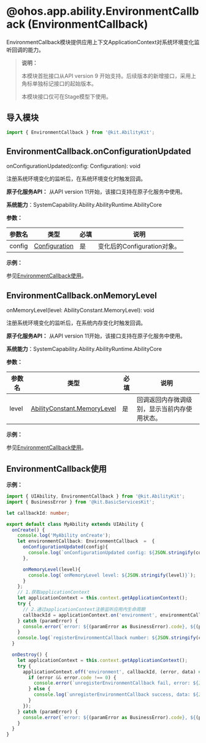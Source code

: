 # @ohos.app.ability.EnvironmentCallback (EnvironmentCallback)

EnvironmentCallback模块提供应用上下文ApplicationContext对系统环境变化监听回调的能力。

> **说明：**
> 
> 本模块首批接口从API version 9 开始支持。后续版本的新增接口，采用上角标单独标记接口的起始版本。
>
> 本模块接口仅可在Stage模型下使用。


## 导入模块

```ts
import { EnvironmentCallback } from '@kit.AbilityKit';
```


## EnvironmentCallback.onConfigurationUpdated

onConfigurationUpdated(config: Configuration): void

注册系统环境变化的监听后，在系统环境变化时触发回调。

**原子化服务API：** 从API version 11开始，该接口支持在原子化服务中使用。

**系统能力**：SystemCapability.Ability.AbilityRuntime.AbilityCore

**参数：**

  | 参数名 | 类型 | 必填 | 说明 | 
  | -------- | -------- | -------- | -------- |
  | config | [Configuration](js-apis-app-ability-configuration.md) | 是 | 变化后的Configuration对象。 |

**示例：**

参见[EnvironmentCallback使用](#environmentcallback使用)。

## EnvironmentCallback.onMemoryLevel

onMemoryLevel(level: AbilityConstant.MemoryLevel): void

注册系统环境变化的监听后，在系统内存变化时触发回调。

**原子化服务API：** 从API version 11开始，该接口支持在原子化服务中使用。

**系统能力**：SystemCapability.Ability.AbilityRuntime.AbilityCore

**参数：**

  | 参数名 | 类型 | 必填 | 说明 | 
  | -------- | -------- | -------- | -------- |
  | level | [AbilityConstant.MemoryLevel](js-apis-app-ability-abilityConstant.md#memorylevel) | 是 | 回调返回内存微调级别，显示当前内存使用状态。|

**示例：**

参见[EnvironmentCallback使用](#environmentcallback使用)。

## EnvironmentCallback使用

**示例：**

```ts
import { UIAbility, EnvironmentCallback } from '@kit.AbilityKit';
import { BusinessError } from '@kit.BasicServicesKit';

let callbackId: number;

export default class MyAbility extends UIAbility {
  onCreate() {
    console.log('MyAbility onCreate');
    let environmentCallback: EnvironmentCallback  =  {
      onConfigurationUpdated(config){
        console.log(`onConfigurationUpdated config: ${JSON.stringify(config)}`);
      },

      onMemoryLevel(level){
        console.log(`onMemoryLevel level: ${JSON.stringify(level)}`);
      }
    };
    // 1.获取applicationContext
    let applicationContext = this.context.getApplicationContext();
    try {
      // 2.通过applicationContext注册监听应用内生命周期
      callbackId = applicationContext.on('environment', environmentCallback);
    } catch (paramError) {
      console.error(`error: ${(paramError as BusinessError).code}, ${(paramError as BusinessError).message}`);
    }
    console.log(`registerEnvironmentCallback number: ${JSON.stringify(callbackId)}`);
  }

  onDestroy() {
    let applicationContext = this.context.getApplicationContext();
    try {
      applicationContext.off('environment', callbackId, (error, data) => {
        if (error && error.code !== 0) {
          console.error(`unregisterEnvironmentCallback fail, error: ${JSON.stringify(error)}`);
        } else {
          console.log(`unregisterEnvironmentCallback success, data: ${JSON.stringify(data)}`);
        }
      });
    } catch (paramError) {
      console.error(`error: ${(paramError as BusinessError).code}, ${(paramError as BusinessError).message}`);
    }
  }
}
```